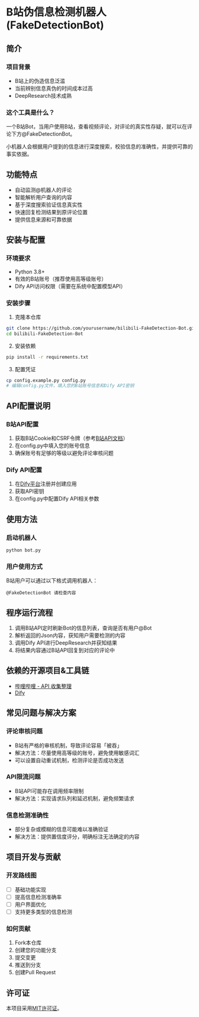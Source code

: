# B站伪信息检测机器人 (FakeDetectionBot)

## 简介
### 项目背景
- B站上的伪造信息泛滥
- 当前辨别信息真伪的时间成本过高
- DeepResearch技术成熟

### 这个工具是什么？
一个B站Bot，当用户使用B站，查看视频评论，对评论的真实性存疑，就可以在评论下方@FakeDetectionBot。

小机器人会根据用户提到的信息进行深度搜索，校验信息的准确性，并提供可靠的事实依据。

## 功能特点
- 自动监测@机器人的评论
- 智能解析用户查询的内容
- 基于深度搜索验证信息真实性
- 快速回复检测结果到原评论位置
- 提供信息来源和可靠依据

## 安装与配置

### 环境要求
- Python 3.8+
- 有效的B站账号（推荐使用高等级账号）
- Dify API访问权限（需要在系统中配置模型API）

### 安装步骤
1. 克隆本仓库
```bash
git clone https://github.com/yourusername/bilibili-FakeDetection-Bot.git
cd bilibili-FakeDetection-Bot
```

2. 安装依赖
```bash
pip install -r requirements.txt
```

3. 配置凭证
```bash
cp config.example.py config.py
# 编辑config.py文件，填入您的B站账号信息和Dify API密钥
```

## API配置说明

### B站API配置
1. 获取B站Cookie和CSRF令牌（参考[B站API文档](https://github.com/SocialSisterYi/bilibili-API-collect)）
2. 在config.py中填入您的账号信息
3. 确保账号有足够的等级以避免评论审核问题

### Dify API配置
1. 在[Dify平台](https://dify.ai)注册并创建应用
2. 获取API密钥
3. 在config.py中配置Dify API相关参数

## 使用方法

### 启动机器人
```bash
python bot.py
```

### 用户使用方式
B站用户可以通过以下格式调用机器人：
```
@FakeDetectionBot 请检查内容
```

## 程序运行流程
1. 调用B站API定时刷新Bot的信息列表，查询是否有用户@Bot
2. 解析返回的Json内容，获知用户需要检测的内容
3. 调用Dify API进行DeepResearch并获知结果
4. 将结果内容通过B站API回复到对应的评论中

## 依赖的开源项目&工具链
- [哔哩哔哩 - API 收集整理](https://github.com/SocialSisterYi/bilibili-API-collect)
- [Dify](https://github.com/langgenius/dify)

## 常见问题与解决方案

### 评论审核问题
- B站有严格的审核机制，导致评论容易「被吞」
- 解决方法：尽量使用高等级的账号，避免使用敏感词汇
- 可以设置自动重试机制，检测评论是否成功发送

### API限流问题
- B站API可能存在调用频率限制
- 解决方法：实现请求队列和延迟机制，避免频繁请求

### 信息检测准确性
- 部分复杂或模糊的信息可能难以准确验证
- 解决方法：提供置信度评分，明确标注无法确定的内容

## 项目开发与贡献

### 开发路线图
- [ ] 基础功能实现
- [ ] 提高信息检测准确率
- [ ] 用户界面优化
- [ ] 支持更多类型的信息检测

### 如何贡献
1. Fork本仓库
2. 创建您的功能分支
3. 提交变更
4. 推送到分支
5. 创建Pull Request

## 许可证
本项目采用[MIT许可证](LICENSE)。